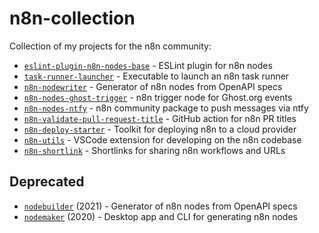 # n8n-collection

Collection of my projects for the n8n community:

- [`eslint-plugin-n8n-nodes-base`](https://github.com/ivov/eslint-plugin-n8n-nodes-base) - ESLint plugin for n8n nodes
- [`task-runner-launcher`](https://github.com/n8n-io/task-runner-launcher) - Executable to launch an n8n task runner 
- [`n8n-nodewriter`](https://github.com/ivov/nodewriter) - Generator of n8n nodes from OpenAPI specs
- [`n8n-nodes-ghost-trigger`](https://github.com/ivov/n8n-nodes-ghost-trigger) - n8n trigger node for Ghost.org events
- [`n8n-nodes-ntfy`](https://github.com/ivov/n8n-nodes-ntfy) - n8n community package to push messages via ntfy
- [`n8n-validate-pull-request-title`](https://github.com/ivov/validate-n8n-pull-request-title) - GitHub action for n8n PR titles
- [`n8n-deploy-starter`](https://github.com/ivov/n8n-deploy-starter) - Toolkit for deploying n8n to a cloud provider
- [`n8n-utils`](https://github.com/ivov/n8n-utils) - VSCode extension for developing on the n8n codebase 
- [`n8n-shortlink`](https://github.com/ivov/n8n-shortlink) - Shortlinks for sharing n8n workflows and URLs

## Deprecated 

- [`nodebuilder`](https://github.com/ivov/nodebuilder) (2021) - Generator of n8n nodes from OpenAPI specs
- [`nodemaker`](https://github.com/ivov/nodemaker) (2020) -  Desktop app and CLI for generating n8n nodes 